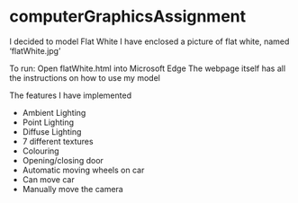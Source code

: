# computerGraphicsAssignment

I decided to model Flat White
I have enclosed a picture of flat white, named ‘flatWhite.jpg’

To run:
Open flatWhite.html into Microsoft Edge
The webpage itself has all the instructions on how to use my model

The features I have implemented
-	Ambient Lighting
-	Point Lighting
-	Diffuse Lighting
-	7 different textures
-	Colouring
-	Opening/closing door
-	Automatic moving wheels on car
-	Can move car
-	Manually move the camera
